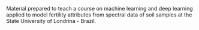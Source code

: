 Material prepared to teach a course on machine learning and deep learning applied to model fertility attributes from spectral data of soil samples at the State University of Londrina - Brazil.